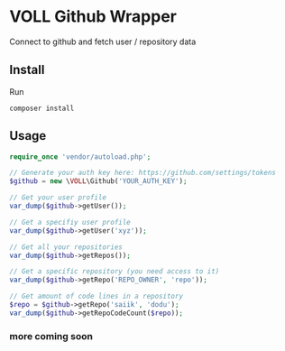 # VOLL Github Wrapper

Connect to github and fetch user / repository data

## Install

Run
```
composer install
```

## Usage

```php
require_once 'vendor/autoload.php';

// Generate your auth key here: https://github.com/settings/tokens
$github = new \VOLL\Github('YOUR_AUTH_KEY');

// Get your user profile
var_dump($github->getUser());

// Get a specifiy user profile
var_dump($github->getUser('xyz'));

// Get all your repositories
var_dump($github->getRepos());

// Get a specific repository (you need access to it)
var_dump($github->getRepo('REPO_OWNER', 'repo'));

// Get amount of code lines in a repository
$repo = $github->getRepo('saiik', 'dodu');
var_dump($github->getRepoCodeCount($repo));

```

### more coming soon